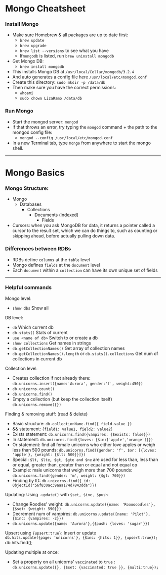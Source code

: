 # Mongo Cheatsheet

### Install Mongo
- Make sure Homebrew & all packages are up to date first:
  - `brew update`
  - `brew upgrade`
  - `brew list --versions` to see what you have
  - If`mongodb` is listed, run `brew uninstall mongodb`
- Get Mongo DB:
  - `brew install mongodb`
- This installs Mongo DB at `/usr/local/Cellar/mongodb/3.2.4`
- And auto generates a config file here `/usr/local/etc/mongod.conf`
- Create this directory: `sudo mkdir -p /data/db`
- Then make sure you have the correct permissions:
  - `whoami`
  - `sudo chown LizaRamo /data/db`

### Run Mongo
- Start the mongod server: `mongod`
- If that throws an error, try typing the `mongod` command + the path to the mongod config file:
  - `mongod --config /usr/local/etc/mongod.conf`
- In a new Terminal tab, type `mongo` from anywhere to start the mongo shell.

----

# Mongo Basics

### Mongo Structure:
- Mongo
  - Databases
    - Collections
      - Documents (indexed)
        - Fields
- Cursors: when you ask MongoDB for data, it returns a pointer called a cursor to the result set, which we can do things to, such as counting or skipping ahead, before actually pulling down data.

### Differences between RDBs
- RDBs define `columns` at the `table` level
- Mongo defines `fields` at the `document` level
- Each `document` within a `collection` can have its own unique set of fields

---

### Helpful commands

Mongo level:
- `show dbs` Show all

DB level:
- `db` Which current db
- `db.stats()` Stats of current
- `use <name of db>` Switch to or create a db
- `show collections` Get names in strings
- `db.getCollectionNames()` Get array of collection names
- `db.getCollectionNames().length` or `db.stats().collections` Get num of collections in current db

Collection level:
- Creates collection if not already there: `db.unicorns.insert({name:'Aurora', gender:'f', weight:450})`
- `db.unicorns.count()`
- `db.unicorns.find()`
- Empty a collection (but keep the collection itself) `db.unicorns.remove({})`

Finding & removing stuff: (read & delete)
- Basic structure: `db.collectionName.find({ field.value })`
- && statement: `{field1: value1, field2: value2}`
- Exists statement: `db.unicorns.find({vampires: {$exists: false}})`
- In statement: `db.unicorns.find({loves: {$in:['apple','orange']}})`
- Or statement: find all female unicorns who either love apples or weigh less than 500 pounds: `db.unicorns.find({gender: 'f', $or: [{loves: 'apple'}, {weight: {$lt: 500}}]})`
- Special: `$lt, $lte, $gt, $gte and $ne` are used for less than, less than or equal, greater than, greater than or equal and not equal op
- Example: male unicorns that weigh more than 700 pounds: `db.unicorns.find({gender: 'm', weight: {$gt: 700}})`
- Finding by ID: `db.unicorns.find({_id: ObjectId("56f830ac39aaa174d7843dda")})`

Updating: Using `.update()` with `$set, $inc, $push`
- Change Roodles' weight: `db.unicorns.update({name: 'Roooooodles'}, {$set: {weight: 590}})`
- Decrement num of vampires: `db.unicorns.update({name: 'Pilot'},{$inc: {vampires: -2}})`
- `db.unicorns.update({name: 'Aurora'},{$push: {loves: 'sugar'}})`

Upsert using `{upsert:true}`: Insert or update  
`db.hits.update({page: 'unicorns'}, {$inc: {hits: 1}}, {upsert:true});`
db.hits.find();

Updating multiple at once:
- Set a property on all unicorns' `vaccinated` to `true` : `db.unicorns.update({}, {$set: {vaccinated: true }}, {multi:true});`
